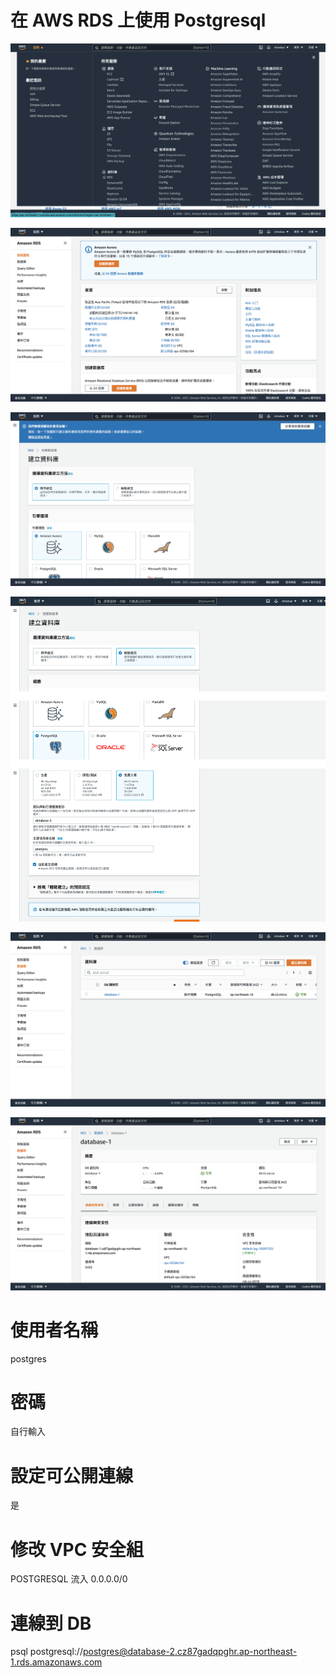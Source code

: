 # 在 AWS RDS 上使用 Postgresql

![圖 34](../images/aws/rds/d2273ac673e63f20d1970a4eaea67388746f88689232e129067a9228b64b1eea.png)

![圖 35](../images/aws/rds/5c1ec598431ae94a5ef72a1edfd9c50101dfaa5489b69522820cb2aa8ae3d0be.png)

![圖 36](../images/aws/rds/689bb7ff19f136f4e3bab2a4daf353db82e3eb8aab4208bf2ebf92ab89261a13.png)

![圖 37](../images/aws/rds/c65381734cf9360aefd991fcd415f1821748422b1dd62236c9bd7d8c179da5d2.png)

![圖 38](../images/aws/rds/99582187e7ac758b670e6c5673d8e182071c8f68d8fa2afeed8382f3afc591ef.png)

![圖 40](../images/aws/rds/a3eb9a9d491da68b29c71b81d74526df58d3d969fa8ae4eb88fcf230c88cf819.png)

# 使用者名稱

postgres

# 密碼

自行輸入

# 設定可公開連線

是

# 修改 VPC 安全組

POSTGRESQL 流入 0.0.0.0/0

# 連線到 DB

psql postgresql://postgres@database-2.cz87gadqpghr.ap-northeast-1.rds.amazonaws.com

